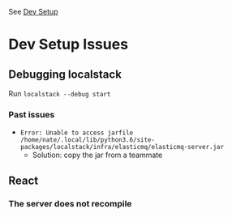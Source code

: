 <!-- TITLE: Dev Setup Issues -->
<!-- SUBTITLE: Common gotchas and workarounds -->

See [Dev Setup](/engineering/devsetup)
# Dev Setup Issues
## Debugging localstack
Run `localstack --debug start`
### Past issues
* `Error: Unable to access jarfile /home/nate/.local/lib/python3.6/site-packages/localstack/infra/elasticmq/elasticmq-server.jar`
    * Solution: copy the jar from a teammate

## React
### The server does not recompile
